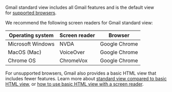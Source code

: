 Gmail standard view includes all Gmail features and is the default
view for [supported
browsers](https://support.google.com/mail/answer/6557).

We recommend the following screen readers for Gmail standard view:

| Operating system  | Screen reader | Browser       |
|-------------------|---------------|---------------|
| Microsoft Windows | NVDA          | Google Chrome |
| MacOS (Mac)               | VoiceOver     | Google Chrome |
| Chrome OS         | ChromeVox     | Google Chrome |

For unsupported browsers, Gmail also provides a basic HTML view that
includes fewer features. Learn more about [standard view compared to
basic HTML view](https://support.google.com/mail/answer/15049), or [how
to use basic HTML view with a screen
reader](https://support.google.com/mail/answer/146375).
